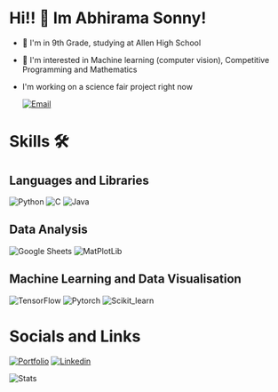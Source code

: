 # Hi!! 👋 Im Abhirama Sonny!
- 🏫 I'm in 9th Grade, studying at Allen High School

- 👀 I'm interested in Machine learning (computer vision), Competitive Programming and Mathematics
- I'm working on a science fair project right now

    [![Email](https://img.shields.io/badge/Gmail-D14836?style=for-the-badge&logo=gmail&logoColor=white)](mailto:abhirama.sonny@gmail.com)

# Skills 🛠 

## Languages and Libraries
![Python](https://img.shields.io/badge/Python-FFD43B?style=for-the-badge&logo=python&logoColor=blue)
![C](https://img.shields.io/badge/c-%2300599C.svg?style=for-the-badge&logo=c&logoColor=white)
![Java](https://img.shields.io/badge/Java-FFD43B?style=for-the-badge&color=red)


## Data Analysis
![Google Sheets](https://img.shields.io/badge/Google%20Sheets-34A853?style=for-the-badge&logo=google-sheets&logoColor=white)
![MatPlotLib](https://img.shields.io/badge/Mat%20Plot%20Lib-34A853?style=for-the-badge&logo=plt&logoColor=white)

## Machine Learning and Data Visualisation 
![TensorFlow](https://img.shields.io/badge/TensorFlow-FF6F00?style=for-the-badge&logo=TensorFlow&logoColor=white)
![Pytorch](https://img.shields.io/badge/PyTorch-EE4C2C?style=for-the-badge&logo=PyTorch&logoColor=white)
![Scikit_learn](https://img.shields.io/badge/scikit_learn-F7931E?style=for-the-badge&logo=scikit-learn&logoColor=white)


# Socials and Links 
[![Portfolio](https://img.shields.io/badge/my_portfolio-000?style=for-the-badge&logo=ko-fi&logoColor=white)](https://abhiramasonny.github.io/) 
[![Linkedin](https://img.shields.io/badge/linkedin-0A66C2?style=for-the-badge&logo=linkedin&logoColor=white)](https://www.linkedin.com/in/abhirama-sonny-90452127b/)


![Stats](https://github-readme-stats.vercel.app/api?username=abhiramasonny)
